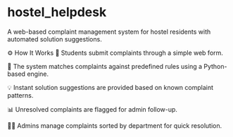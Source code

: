 # hostel_helpdesk
A web-based complaint management system for hostel residents with automated solution suggestions.

⚙️ How It Works
📝 Students submit complaints through a simple web form.

🧠 The system matches complaints against predefined rules using a Python-based engine.

💡 Instant solution suggestions are provided based on known complaint patterns.

📊 Unresolved complaints are flagged for admin follow-up.

🧑‍💼 Admins manage complaints sorted by department for quick resolution.



